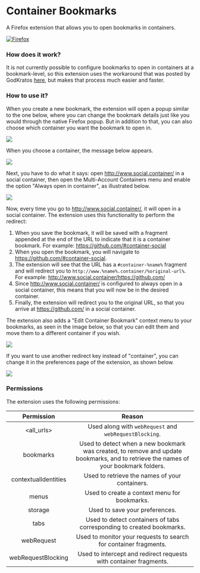 # Container Bookmarks

A Firefox extension that allows you to open bookmarks in containers.

<a href="https://addons.mozilla.org/en-US/firefox/addon/container-bookmarks/">
  <img src="https://raw.githubusercontent.com/rafael-gssa/esgst/master/firefox_badge.png" alt="Firefox">
</a>

### How does it work?

It is not currently possible to configure bookmarks to open in containers at a bookmark-level, so this extension uses the workaround that was posted by GodKratos [here](https://github.com/mozilla/multi-account-containers/issues/323#issuecomment-495058238), but makes that process much easier and faster.

### How to use it?

When you create a new bookmark, the extension will open a popup similar to the one below, where you can change the bookmark details just like you would through the native Firefox popup. But in addition to that, you can also choose which container you want the bookmark to open in.

![](https://imgur.com/igYkntl.png)

When you choose a container, the message below appears.

![](https://imgur.com/YmTVES0.png)

Next, you have to do what it says: open http://www.social.container/ in a social container, then open the Multi-Account Containers menu and enable the option "Always open in container", as illustrated below.

![](https://imgur.com/2jAS34A.png)

Now, every time you go to http://www.social.container/, it will open in a social container. The extension uses this functionality to perform the redirect:

1. When you save the bookmark, it will be saved with a fragment appended at the end of the URL to indicate that it is a container bookmark. For example: https://github.com/#container-social
2. When you open the bookmark, you will navigate to https://github.com/#container-social.
3. The extension will see that the URL has a `#container-%name%` fragment and will redirect you to `http://www.%name%.container/%original-url%`. For example: http://www.social.container/https://github.com/
4. Since http://www.social.container/ is configured to always open in a social container, this means that you will now be in the desired container.
5. Finally, the extension will redirect you to the original URL, so that you arrive at https://github.com/ in a social container.

The extension also adds a "Edit Container Bookmark" context menu to your bookmarks, as seen in the image below, so that you can edit them and move them to a different container if you wish.

![](https://i.imgur.com/19WB59N.png)

If you want to use another redirect key instead of "container", you can change it in the preferences page of the extension, as shown below.

![](https://imgur.com/PaKtC1O.png)

### Permissions

The extension uses the following permissions:

Permission | Reason
:-: | :-:
<all_urls> | Used along with `webRequest` and `webRequestBlocking`.
bookmarks | Used to detect when a new bookmark was created, to remove and update bookmarks, and to retrieve the names of your bookmark folders.
contextualIdentities | Used to retrieve the names of your containers.
menus | Used to create a context menu for bookmarks.
storage | Used to save your preferences.
tabs | Used to detect containers of tabs corresponding to created bookmarks.
webRequest | Used to monitor your requests to search for container fragments.
webRequestBlocking | Used to intercept and redirect requests with container fragments.
